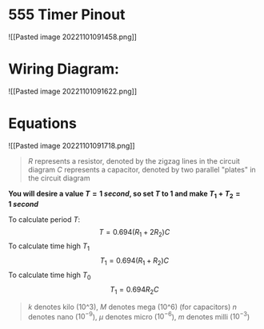 
# 555 Timer Pinout

![[Pasted image 20221101091458.png]]


# Wiring Diagram: 
![[Pasted image 20221101091622.png]]
# Equations
![[Pasted image 20221101091718.png]]

> $R$ represents a resistor, denoted by the zigzag lines in the circuit diagram
> $C$ represents a capacitor, denoted by two parallel "plates" in the circuit diagram

**You will desire a value $T = 1 \ second$, so set $T$ to 1 and make $T_1 + T_2 = 1 \ second$**

To calculate period $T$:
$$T = 0.694(R_1 + 2R_2)C$$
To calculate time high $T_1$
$$T_1=0.694(R_1+R_2)C$$
To calculate time high $T_0$
$$T_1=0.694R_2C$$
> $k$ denotes kilo (10^3), $M$ denotes mega (10^6) (for capacitors)
> $n$ denotes nano ($10^{-9}$), $\mu$ denotes micro ($10^{-6}$), $m$ denotes milli ($10^{-3}$)

